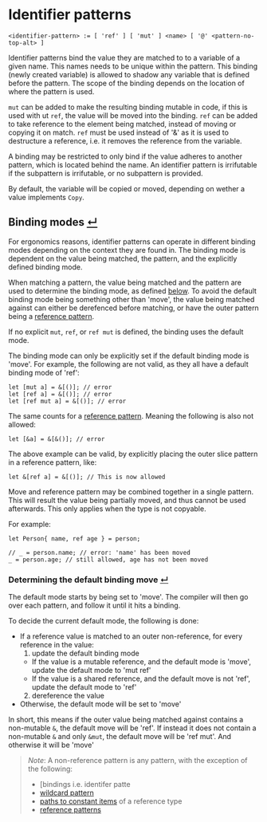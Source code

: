 # Identifier patterns
```
<identifier-pattern> := [ 'ref' ] [ 'mut' ] <name> [ '@' <pattern-no-top-alt> ]
```

Identifier patterns bind the value they are matched to to a variable of a given name.
This names needs to be unique within the pattern.
This binding (newly created variable) is allowed to shadow any variable that is defined before the pattern.
The scope of the binding depends on the location of where the pattern is used.

`mut` can be added to make the resulting binding mutable in code, if this is used with ut `ref`, the value will be moved into the binding.
`ref` can be added to take reference to the element being matched, instead of moving or copying it on match.
`ref` must be used instead of '&' as it is used to destructure a reference, i.e. it removes the reference from the variable.

A binding may be restricted to only bind if the value adheres to another pattern, which is located behind the name.
An identifier pattern is irrifutable if the subpattern is irrifutable, or no subpattern is provided.

By default, the variable will be copied or moved, depending on wether a value implements `Copy`.

## Binding modes [↵](#identifier-patterns-)

For ergonomics reasons, identifier patterns can operate in different binding modes depending on the context they are found in.
The binding mode is dependent on the value being matched, the pattern, and the explicitly defined binding mode.

When matching a pattern, the value being matched and the pattern are used to determine the binding mode, as defined [below](#determining-the-default-binding-move-).
To avoid the default binding mode being something other than 'move', the value being matched against can either be derefenced before matching, or have the outer pattern being a [reference pattern].

If no explicit `mut`, `ref`, or `ref mut` is defined, the binding uses the default mode.

The binding mode can only be explicitly set if the default binding mode is 'move'.
For example, the following are not valid, as they all have a default binding mode of 'ref':
```
let [mut a] = &[()]; // error
let [ref a] = &[()]; // error
let [ref mut a] = &[()]; // error
```
The same counts for a [reference pattern].
Meaning the following is also not allowed:
```
let [&a] = &[&()]; // error
```

The above example can be valid, by explicitly placing the outer slice pattern in a reference pattern, like:
```
let &[ref a] = &[()]; // This is now allowed
```

Move and reference pattern may be combined together in a single pattern.
This will result the value being partially moved, and thus cannot be used afterwards.
This only applies when the type is not copyable.

For example:
```
let Person{ name, ref age } = person;

// _ = person.name; // error: 'name' has been moved
_ = person.age; // still allowed, age has not been moved
```

### Determining the default binding move [↵](#binding-modes-)

The default mode starts by being set to 'move'.
The compiler will then go over each pattern, and follow it until it hits a binding.

To decide the current default mode, the following is done:
- If a reference value is matched to an outer non-reference, for every reference in the value:
  1. update the default binding mode
    - If the value is a mutable reference, and the default mode is 'move', update the default mode to 'mut ref'
    - If the value is a shared reference, and the default move is not 'ref', update the default mode to 'ref'
  2. dereference the value
- Otherwise, the default mode will be set to 'move'

In short, this means if the outer value being matched against contains a non-mutable `&`, the default move will be 'ref'.
If instead it does not contain a non-mutable `&` and only `&mut`, the default move will be 'ref mut'.
And otherwise it will be 'move'

> _Note_: A non-reference pattern is any pattern, with the exception of the following:
> - [bindings i.e. identifer patte
> - [wildcard pattern]
> - [paths to constant items] of a reference type
> - [reference patterns]



[bindings i.e. identifer patterns]: ./identifier-patterns.md
[paths to constant items]:          ./path-patterns.md
[reference pattern]:                ./reference-patterns.md
[reference patterns]:               ./reference-patterns.md
[wildcard pattern]:                 ./wildcard-patterns.md